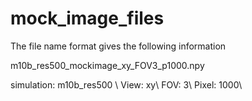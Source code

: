 # mock_image_files

The file name format gives the following information

m10b_res500_mockimage_xy_FOV3_p1000.npy

simulation: m10b_res500 \\
View:       xy\\
FOV:        3\\
Pixel:      1000\\
